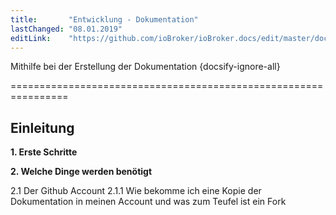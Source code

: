 ```yaml
---
title:       "Entwicklung - Dokumentation"
lastChanged: "08.01.2019"
editLink:    "https://github.com/ioBroker/ioBroker.docs/edit/master/docs/community/doc.md"
---
```


Mithilfe bei der Erstellung der Dokumentation {docsify-ignore-all}

================================================================


Einleitung
---------



<b>1. Erste Schritte</b>

<b>2. Welche Dinge werden benötigt</b>

2.1 Der Github Account
2.1.1 Wie bekomme ich eine Kopie der Dokumentation in meinen Account
      und was zum Teufel ist ein Fork
